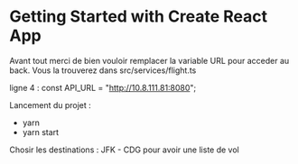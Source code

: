 # Getting Started with Create React App

Avant tout merci de bien vouloir remplacer la variable URL pour acceder au back.
Vous la trouverez dans src/services/flight.ts

ligne 4 : const API_URL = "http://10.8.111.81:8080";

Lancement du projet :

- yarn
- yarn start

Chosir les destinations : JFK - CDG pour avoir une liste de vol
